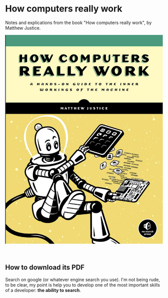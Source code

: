 # How computers really work
Notes and explications from the book "How computers really work", by Matthew Justice. 

![bookscover](./assets/bookscover.png)

<br>

## How to download its PDF
Search on google (or whatever engine search you use). I'm not being rude, to be clear, my point is help you to develop one of the most important skills of a developer: __the ability to search__. 

